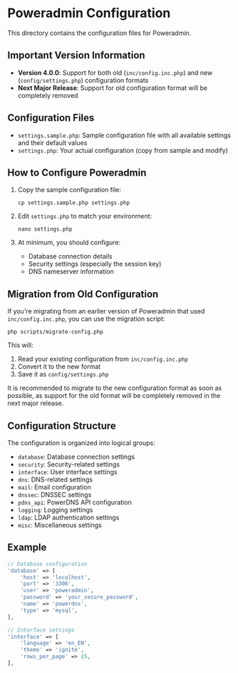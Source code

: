 # Poweradmin Configuration

This directory contains the configuration files for Poweradmin.

## Important Version Information

- **Version 4.0.0**: Support for both old (`inc/config.inc.php`) and new (`config/settings.php`) configuration formats
- **Next Major Release**: Support for old configuration format will be completely removed

## Configuration Files

- `settings.sample.php`: Sample configuration file with all available settings and their default values
- `settings.php`: Your actual configuration (copy from sample and modify)

## How to Configure Poweradmin

1. Copy the sample configuration file:
   ```
   cp settings.sample.php settings.php
   ```

2. Edit `settings.php` to match your environment:
   ```
   nano settings.php
   ```

3. At minimum, you should configure:
   - Database connection details
   - Security settings (especially the session key)
   - DNS nameserver information

## Migration from Old Configuration

If you're migrating from an earlier version of Poweradmin that used `inc/config.inc.php`, you can use the migration script:

```
php scripts/migrate-config.php
```

This will:
1. Read your existing configuration from `inc/config.inc.php`
2. Convert it to the new format
3. Save it as `config/settings.php`

It is recommended to migrate to the new configuration format as soon as possible, as support for the old format will be completely removed in the next major release.

## Configuration Structure

The configuration is organized into logical groups:

- `database`: Database connection settings
- `security`: Security-related settings
- `interface`: User interface settings
- `dns`: DNS-related settings
- `mail`: Email configuration
- `dnssec`: DNSSEC settings
- `pdns_api`: PowerDNS API configuration
- `logging`: Logging settings
- `ldap`: LDAP authentication settings
- `misc`: Miscellaneous settings

## Example

```php
// Database configuration
'database' => [
    'host' => 'localhost',
    'port' => '3306',
    'user' => 'poweradmin',
    'password' => 'your_secure_password',
    'name' => 'powerdns',
    'type' => 'mysql',
],

// Interface settings
'interface' => [
    'language' => 'en_EN',
    'theme' => 'ignite',
    'rows_per_page' => 15,
],
```